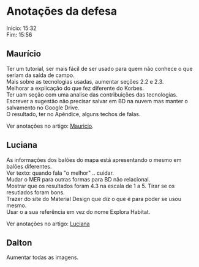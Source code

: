 # Anotações da defesa

Início: 15:32  
Fim: 15:56  

## Maurício

Ter um tutorial, ser mais fácil de ser usado para quem não conhece o que seriam da saída de campo.  
Mais sobre as tecnologias usadas, aumentar seções 2.2 e 2.3.  
Melhorar a explicação do que fez diferente do Korbes.  
Ter uam seção com uma analise das contribuições das tecnologias.  
Escrever a sugestão não precisar salvar em BD na nuvem mas manter o salvamento no Google Drive.  
O resultado, ter no Apêndice, alguns techos de falas.  

Ver anotações no artigo: [Mauricio](tcc_MatheusSoaresLima_2022-07-07_banca_Mauricio.pdf "Mauricio").  

## Luciana

As informações dos balões do mapa está apresentando o mesmo em balões diferentes.  
Ver texto: quando fala "o melhor" .. cuidar.  
Mudar o MER para outras formas para BD não relacional.  
Mostrar que os resultados foram 4.3 na escala de 1 a 5. Tirar se os resutlados foram bons.  
Trazer do site do Material Design que diz o que é para poder se usou mesmo.  
Usar o a sua referência em vez do nome Explora Habitat.  

Ver anotações no artigo: [Luciana](tcc_MatheusSoaresLima_2022-07-07_banca_Luciana.pdf "Luciana")  

## Dalton

Aumentar todas as imagens.  
